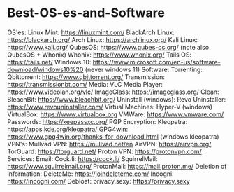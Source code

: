 # Best-OS-es-and-Software
OS'es:
  Linux Mint: https://linuxmint.com/
  BlackArch Linux: https://blackarch.org/
  Arch Linux: https://archlinux.org/
  Kali Linux: https://www.kali.org/
  QubesOS: https://www.qubes-os.org/ (note also QubesOS + Whonix)
  Whonix: https://www.whonix.org/
  Tails OS: https://tails.net/
  Windows 10: https://www.microsoft.com/en-us/software-download/windows10%20 (never windows 11)
Software:
  Torrenting:
    Qbittorrent: https://www.qbittorrent.org/
    Transmission: https://transmissionbt.com/
  Media:
    VLC Media Player: https://www.videolan.org/vlc/
    ImageGlass: https://imageglass.org/
  Clean:
    BleachBit: https://www.bleachbit.org/
  Uninstall (windows):
    Revo Uninstaller: https://www.revouninstaller.com/
  Virtual Machines:
    Hyper-V (windows)
    VirtualBox: https://www.virtualbox.org
    VMWare: https://www.vmware.com/
  Passwords:
    https://keepassxc.org/
  PGP Encryption:
    Kleopatra: https://apps.kde.org/kleopatra/
    GPG4win: https://www.gpg4win.org/thanks-for-download.html (windows kleopatra)
  VPN's:
    Mullvad VPN: https://mullvad.net/en
    AirVPN: https://airvpn.org/
    TorGuard: https://torguard.net/
    Proton VPN: https://protonvpn.com/
Services:
  Email:
    Cock.li: https://cock.li/
    SquirrelMail: https://www.squirrelmail.org/
    ProtonMail: https://mail.proton.me/
  Deletion of information:
    DeleteMe: https://joindeleteme.com/
    Incogni: https://incogni.com/
 Debloat:
    privacy.sexy: https://privacy.sexy
  
    
